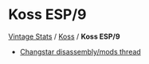 # Koss ESP/9

[Vintage Stats](../) / [Koss](./) / **Koss ESP/9**

- [Changstar disassembly/mods thread](https://www.changstar.com/www.changstar.com/index.php/topic%2C1491.0.html)
